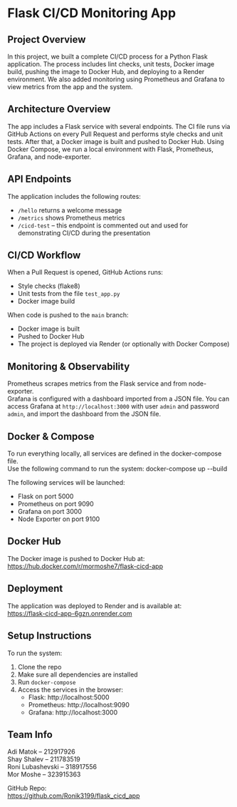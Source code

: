 # Flask CI/CD Monitoring App 

## Project Overview 

In this project, we built a complete CI/CD process for a Python Flask application. The process includes lint checks, unit tests, Docker image build, pushing the image to Docker Hub, and deploying to a Render environment. We also added monitoring using Prometheus and Grafana to view metrics from the app and the system.

## Architecture Overview

The app includes a Flask service with several endpoints. The CI file runs via GitHub Actions on every Pull Request and performs style checks and unit tests. After that, a Docker image is built and pushed to Docker Hub. Using Docker Compose, we run a local environment with Flask, Prometheus, Grafana, and node-exporter.

## API Endpoints

The application includes the following routes:
- `/hello` returns a welcome message
- `/metrics` shows Prometheus metrics
- `/cicd-test` – this endpoint is commented out and used for demonstrating CI/CD during the presentation

## CI/CD Workflow

When a Pull Request is opened, GitHub Actions runs:
- Style checks (flake8)
- Unit tests from the file `test_app.py`
- Docker image build

When code is pushed to the `main` branch:
- Docker image is built
- Pushed to Docker Hub
- The project is deployed via Render (or optionally with Docker Compose)

## Monitoring & Observability

Prometheus scrapes metrics from the Flask service and from node-exporter.  
Grafana is configured with a dashboard imported from a JSON file. You can access Grafana at `http://localhost:3000` with user `admin` and password `admin`, and import the dashboard from the JSON file.

## Docker & Compose

To run everything locally, all services are defined in the docker-compose file.  
Use the following command to run the system: docker-compose up --build


The following services will be launched:
- Flask on port 5000
- Prometheus on port 9090
- Grafana on port 3000
- Node Exporter on port 9100

## Docker Hub

The Docker image is pushed to Docker Hub at:  
https://hub.docker.com/r/mormoshe7/flask-cicd-app

## Deployment

The application was deployed to Render and is available at:  
https://flask-cicd-app-6gzn.onrender.com

## Setup Instructions

To run the system:
1. Clone the repo
2. Make sure all dependencies are installed
3. Run `docker-compose`
4. Access the services in the browser:
   - Flask: http://localhost:5000  
   - Prometheus: http://localhost:9090  
   - Grafana: http://localhost:3000

## Team Info

Adi Matok – 212917926  
Shay Shalev – 211783519  
Roni Lubashevski – 318917556  
Mor Moshe – 323915363

GitHub Repo:  
https://github.com/Ronik3199/flask_cicd_app




